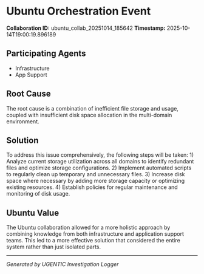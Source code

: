 # Ubuntu Orchestration Event

**Collaboration ID:** ubuntu_collab_20251014_185642
**Timestamp:** 2025-10-14T19:00:19.896189

## Participating Agents

- Infrastructure
- App Support

## Root Cause

The root cause is a combination of inefficient file storage and usage, coupled with insufficient disk space allocation in the multi-domain environment.

## Solution

To address this issue comprehensively, the following steps will be taken: 1) Analyze current storage utilization across all domains to identify redundant files and optimize storage configurations. 2) Implement automated scripts to regularly clean up temporary and unnecessary files. 3) Increase disk space where necessary by adding more storage capacity or optimizing existing resources. 4) Establish policies for regular maintenance and monitoring of disk usage.

## Ubuntu Value

The Ubuntu collaboration allowed for a more holistic approach by combining knowledge from both infrastructure and application support teams. This led to a more effective solution that considered the entire system rather than just isolated parts.

---
*Generated by UGENTIC Investigation Logger*
